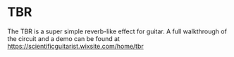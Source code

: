# TBR

The TBR is a super simple reverb-like effect for guitar. A full walkthrough of the circuit and a demo can be found at https://scientificguitarist.wixsite.com/home/tbr
